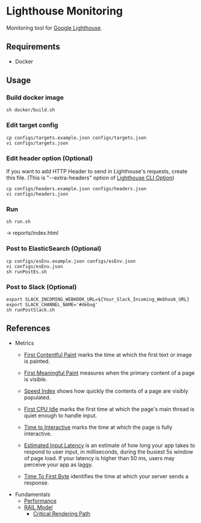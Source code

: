# Lighthouse Monitoring

Monitoring tool for [Google Lighthouse](https://developers.google.com/web/tools/lighthouse/).

## Requirements
* Docker

## Usage

### Build docker image
```
sh docker/build.sh
```

### Edit target config
```
cp configs/targets.example.json configs/targets.json
vi configs/targets.json
```

### Edit header option (Optional)
If you want to add HTTP Header to send in Lighthouse's requests, create this file.
(This is "--extra-headers" option of [Lighthouse CLI Option](https://github.com/GoogleChrome/lighthouse#cli-options))
```
cp configs/headers.example.json configs/headers.json
vi configs/headers.json
```

### Run
```
sh run.sh
```
-> reports/index.html

### Post to ElasticSearch (Optional)
```
cp configs/esEnv.example.json configs/esEnv.json
vi configs/esEnv.json
sh runPostEs.sh
```

### Post to Slack (Optional)
```
export SLACK_INCOMING_WEBHOOK_URL=${Your_Slack_Incoming_Webhook_URL}
export SLACK_CHANNEL_NAME='#debug'
sh runPostSlack.sh
```

## References
* Metrics
    * [First Contentful Paint](https://developers.google.com/web/tools/lighthouse/audits/first-contentful-paint)
    marks the time at which the first text or image is painted.

    * [First Meaningful Paint](https://developers.google.com/web/tools/lighthouse/audits/first-meaningful-paint)
    measures when the primary content of a page is visible.

    * [Speed Index](https://developers.google.com/web/tools/lighthouse/audits/speed-index)
    shows how quickly the contents of a page are visibly populated.

    * [First CPU Idle](https://developers.google.com/web/tools/lighthouse/audits/first-interactive)
    marks the first time at which the page's main thread is quiet enough to handle input.

    * [Time to Interactive](https://developers.google.com/web/tools/lighthouse/audits/consistently-interactive)
    marks the time at which the page is fully interactive. 

    * [Estimated Input Latency](https://developers.google.com/web/tools/lighthouse/audits/estimated-input-latency)
    is an estimate of how long your app takes to respond to user input, in milliseconds, during the busiest 5s window of page load. If your latency is higher than 50 ms, users may perceive your app as laggy.

    * [Time To First Byte](https://developers.google.com/web/tools/lighthouse/audits/ttfb)
    identifies the time at which your server sends a response.
* Fundamentals
    * [Performance](https://developers.google.com/web/fundamentals/performance/get-started/)
    * [RAIL Model](https://developers.google.com/web/fundamentals/performance/rail)
        * [Critical Rendering Path](https://developers.google.com/web/fundamentals/performance/critical-rendering-path/)
